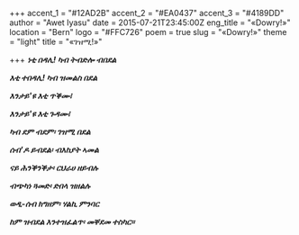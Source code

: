+++
accent_1 = "#12AD2B"
accent_2 = "#EA0437"
accent_3 = "#4189DD"
author = "Awet Iyasu"
date = 2015-07-21T23:45:00Z
eng_title = "«Dowry!»"
location = "Bern"
logo = "#FFC726"
poem = true
slug = "«Dowry!»"
theme = "light"
title = "«ገዝሚ!»"

+++
**_ነቲ በዳሊ! ካብ ትብድሎ ብበደል_**

**_እቲ ተበዳሊ! ካብ ዝመልስ በደል_**

**_እንታይ'ዩ እቲ ጥቕሙ፧_** 

**_እንታይ'ዩ እቲ ጉዳሙ፧_**

**_ካብ ደም ብደም፡ ገዝሚ በደል_**

**_ሰብ'ዶ ይብደል፡ ብእከያት ኣመል_**

**_ናይ ሕንቕንቕታ፡ ርህራሀ ዘይብሉ_**

**_ብጭካነ ጓመድ፡ ድበላ ዝዘልሉ_**

**_ወዲ-ሰብ ክግዘም፡ ሃልኪ ምንባር_**

**_ከም ዝብደል እንተዝፈልጥ፡ መቐደመ ተስካር።_**